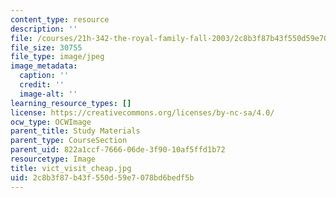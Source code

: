 ```yaml
---
content_type: resource
description: ''
file: /courses/21h-342-the-royal-family-fall-2003/2c8b3f87b43f550d59e7078bd6bedf5b_vict_visit_cheap.jpg
file_size: 30755
file_type: image/jpeg
image_metadata:
  caption: ''
  credit: ''
  image-alt: ''
learning_resource_types: []
license: https://creativecommons.org/licenses/by-nc-sa/4.0/
ocw_type: OCWImage
parent_title: Study Materials
parent_type: CourseSection
parent_uid: 822a1ccf-7666-06de-3f90-10af5ffd1b72
resourcetype: Image
title: vict_visit_cheap.jpg
uid: 2c8b3f87-b43f-550d-59e7-078bd6bedf5b
---
```

